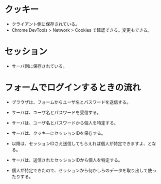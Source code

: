 # クッキー
- クライアント側に保存されている。
- Chrome DevTools > Network > Cookies で確認できる。変更もできる。

# セッション
- サーバ側に保存されている。

# フォームでログインするときの流れ
- ブラウザは、フォームからユーザ名とパスワードを送信する。
- サーバは、ユーザ名とパスワードを受信する。
- サーバは、ユーザ名とパスワードから個人を特定する。
- サーバは、クッキーにセッションIDを保存する。
- 以降は、セッションIDさえ送信してもらえれば個人が特定できますよ、となる。

- サーバは、送信されたセッションIDから個人を特定する。
- 個人が特定できたので、セッションから何かしらのデータを取り出して使ったりする。
